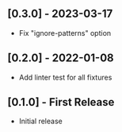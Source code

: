 ## [0.3.0] - 2023-03-17

- Fix "ignore-patterns" option

## [0.2.0] - 2022-01-08

- Add linter test for all fixtures

## [0.1.0] - First Release

- Initial release
